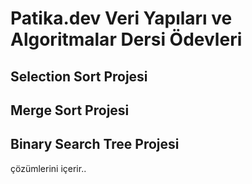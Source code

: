 # Patika.dev Veri Yapıları ve Algoritmalar Dersi Ödevleri

## Selection Sort Projesi
## Merge Sort Projesi
## Binary Search Tree Projesi

çözümlerini içerir..
